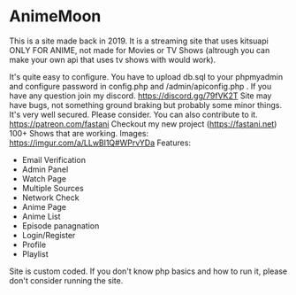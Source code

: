 # AnimeMoon
This is a site made back in 2019. It is a streaming site that uses kitsuapi 
ONLY FOR ANIME, not made for Movies or TV Shows (altrough you can make your own api that uses tv shows with would work).

It's quite easy to configure. You have to upload db.sql to your phpmyadmin and configure password in config.php and /admin/apiconfig.php . If you have any question join my discord. https://discord.gg/79fVK2T
Site may have bugs, not something ground braking but probably some minor things. It's very well secured.
Please consider. You can also contribute to it. https://patreon.com/fastani
Checkout my new project (https://fastani.net)
100+ Shows that are working.
Images: https://imgur.com/a/LLwBl1Q#WPrvYDa
Features:
- Email Verification
- Admin Panel
- Watch Page
- Multiple Sources
- Network Check
- Anime Page
- Anime List
- Episode panagnation
- Login/Register
- Profile
- Playlist

Site is custom coded. If you don't know php basics and how to run it, please don't consider running the site.
